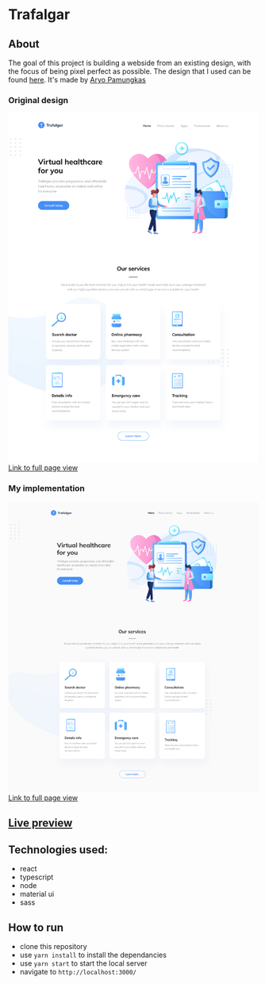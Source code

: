 # Trafalgar

## About
The goal of this project is building a webside from an existing design, with the focus of being pixel perfect as possible.
The design that I used can be found [here](https://dribbble.com/shots/12514026--FIGMA-FREEBIE-Landing-page-for-a-healthcare-startup). It's made by [Aryo Pamungkas](https://dribbble.com/musicalryo)
### Original design
![original design](https://raw.githubusercontent.com/maturc/trafalgar/main/preview/trafalgar-design-preview.png)
[Link to full page view](https://raw.githubusercontent.com/maturc/trafalgar/main/preview/trafalgar-design.png)
### My implementation
![my implementation](https://raw.githubusercontent.com/maturc/trafalgar/main/preview/trafalgar-my-preview.png)
[Link to full page view](https://raw.githubusercontent.com/maturc/trafalgar/main/preview/trafalgar-my.png)

## [Live preview](https://maturc.github.io/trafalgar/)

## Technologies used:
* react
* typescript
* node
* material ui
* sass

## How to run
 * clone this repository
 * use `yarn install` to install the dependancies
 * use `yarn start` to start the local server
 * navigate to `http://localhost:3000/`

